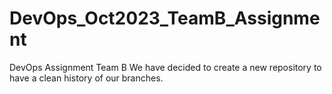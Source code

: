 # DevOps_Oct2023_TeamB_Assignment
DevOps Assignment Team B
We have decided to create a new repository to have a clean history of our branches.
